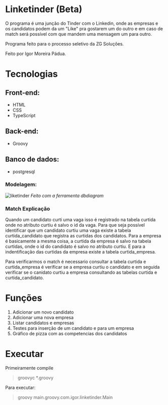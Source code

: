 # Linketinder (Beta)

O programa é uma junção do Tinder com o Linkedin, onde as empresas e os candidatos podem da um "Like" pra gostarem um do outro e em caso de match será possível com que mandem uma mensagem um para outro.

Programa feito para o processo seletivo da ZG Soluções. 

Feito por Igor Moreira Pádua.

# Tecnologias

## Front-end:
* HTML
* CSS
* TypeScript

## Back-end:
* Groovy

## Banco de dados:
* postgresql

### Modelagem:
![liketinder](https://user-images.githubusercontent.com/40117861/220912573-1ca8f999-ccf2-4a46-acc4-542138c07783.png)
_Feito com a ferramenta dbdiagram_

### Match Explicação
Quando um candidato curti uma vaga isso é registrado na tabela curtida onde no atributo curtiu é salvo o id da vaga. Para que seja possível identificar que um candidato curtiu uma vaga existe a tabela curtida_candidato que registra as curtidas dos candidatos.
Para a empresa é basicamente a mesma coisa, a curtida da empresa é salvo na tabela curtidas, onde o id do candidato é salvo no atributo curtiu. E para a indentificação das curtidas da empresa existe a tabela curtida_empresa.

Para verificarmos o match é necessario consultar a tabela curtida e curtida_empresa é verificar se a empresa curtiu o candidato e em seguida verificar se o canidato curtiu a empresa consultando as tabelas curtida e curtida_candidato.

# Funções

1. Adicionar um novo candidato
2. Adicionar uma nova empresa
3. Listar candidatos e empresas
4. Testes para inserção de um candidato e para um empresa
5. Gráfico de pizza com as competencias dos candidatos

# Executar

Primeiramente compile

> groovyc *.groovy

Para executar:

> groovy main.groovy.com.igor.linketinder.Main

